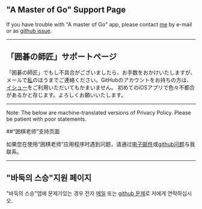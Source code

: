 ## "A Master of Go" Support Page

If you have trouble with "A master of Go" app, please contact [me](mailto:new.three.rs@gmail.com) by e-mail or as [github issue](https://github.com/new3Rs/a_master_of_go/issues).

---
## 「囲碁の師匠」サポートページ

「囲碁の師匠」でもし不具合がございましたら、お手数をおかけいたしますが、メールで[私](mailto:new.three.rs@gmail.com)のほうまでご連絡ください。GitHubのアカウントをお持ちの方は、[イシュー](https://github.com/new3Rs/a_master_of_go/issues)をご利用いただいてもかまいません。
初めてのiOSアプリで色々不都合があるかと存じます。よろしくお願いいたします。

---
Note: The below are machine-translated versions of Privacy Policy. Please be patient with poor statements.

##“囲棋老师”支持页面

如果您在使用“囲棋老师”应用程序时遇到问题，请通过[电子邮件](mailto:new.three.rs@gmail.com)或[github问题](https://github.com/new3Rs/a_master_of_go/issues)与我联系。

---
## "바둑의 스승"지원 페이지

"바둑의 스승"앱에 문제가있는 경우 전자 [메일](mailto:new.three.rs@gmail.com) 또는 [github 문제](https://github.com/new3Rs/a_master_of_go/issues)로 저에게 연락하십시오.